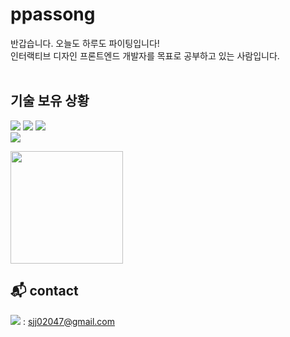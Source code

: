 # ppassong 
반갑습니다. 오늘도 하루도 파이팅입니다!<br>
인터랙티브 디자인 프론트엔드 개발자를 목표로 공부하고 있는 사람입니다.
<br>
<br>
## 기술 보유 상황
<img src="https://img.shields.io/badge/html5-E34F26?style=for-the-badge&logo=html5&logoColor=white"> <img src="https://img.shields.io/badge/css-1572B6?style=for-the-badge&logo=css3&logoColor=white"> <img src="https://img.shields.io/badge/javascript-F7DF1E?style=for-the-badge&logo=javascript&logoColor=black">
<br>
<img src="https://img.shields.io/badge/react-61DAFB?style=for-the-badge&logo=react&logoColor=black">

<img height="180em" src="https://github-readme-stats.vercel.app/api/top-langs/?username=ppassong&layout=compact&bg_color=30,4568dc,b06ab3&title_color=fff&text_color=fff">

## 📬 contact
<a href="mailto:sjj02047@gmail.com"><img src="https://img.shields.io/badge/Gmail-EA4335?style=flat-square&logo=Gmail&logoColor=white"/></a>
 :
sjj02047@gmail.com

